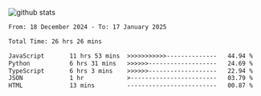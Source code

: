 
![github stats](https://github-readme-stats.vercel.app/api?username=realmahd1&show_icons=true&theme=codeSTACKr&hide_rank=true&count_private=true)

<!--START_SECTION:waka-->

```txt
From: 18 December 2024 - To: 17 January 2025

Total Time: 26 hrs 26 mins

JavaScript       11 hrs 53 mins  >>>>>>>>>>>--------------   44.94 %
Python           6 hrs 31 mins   >>>>>>-------------------   24.69 %
TypeScript       6 hrs 3 mins    >>>>>>-------------------   22.94 %
JSON             1 hr            >------------------------   03.79 %
HTML             13 mins         -------------------------   00.87 %
```

<!--END_SECTION:waka-->
